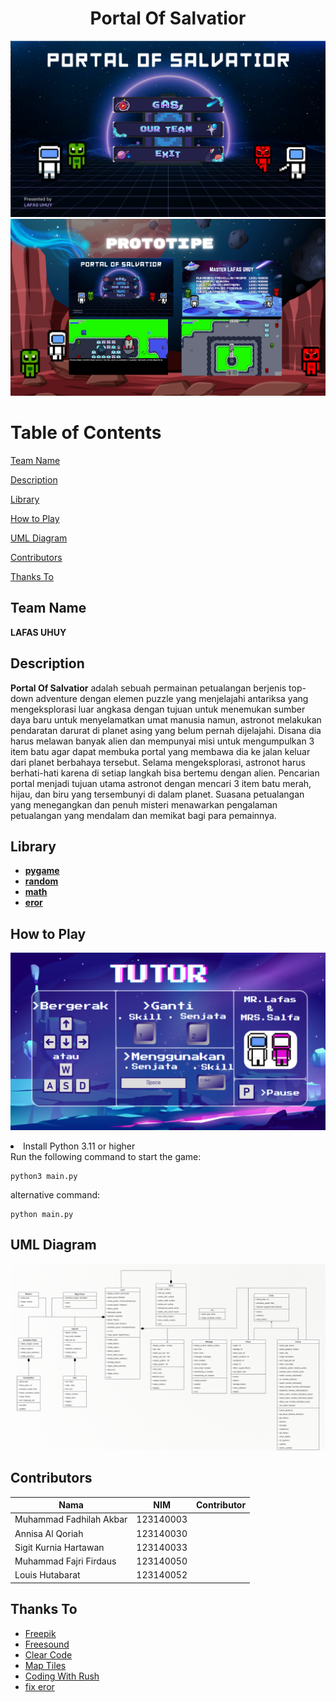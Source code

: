 <h1 align="center">Portal Of Salvatior</h1>

![Image_1](graphics/readme/PORTAL%20OF%20SALVATIOR.png)
![Image_1](graphics/readme/prototypeM3.png)

# Table of Contents
[Team Name](#team-name) 

[Description](#description)

[Library](#library)

[How to Play](#howtoplay)

[UML Diagram](#UMLDiagram)

[Contributors](#contributors)

[Thanks To](#thanks-to)

## Team Name
**LAFAS UHUY**


## Description
**Portal Of Salvatior** adalah sebuah permainan petualangan berjenis top-down
adventure dengan elemen puzzle yang menjelajahi antariksa yang mengeksplorasi
luar angkasa dengan tujuan untuk menemukan sumber daya baru untuk
menyelamatkan umat manusia namun, astronot melakukan pendaratan darurat di
planet asing yang belum pernah dijelajahi. Disana dia harus melawan banyak alien
dan mempunyai misi untuk mengumpulkan 3 item batu agar dapat membuka portal
yang membawa dia ke jalan keluar dari planet berbahaya tersebut. Selama
mengeksplorasi, astronot harus berhati-hati karena di setiap langkah bisa bertemu
dengan alien. Pencarian portal menjadi tujuan utama astronot dengan mencari 3 item
batu merah, hijau, dan biru yang tersembunyi di dalam planet. Suasana petualangan
yang menegangkan dan penuh misteri menawarkan pengalaman petualangan yang
mendalam dan memikat bagi para pemainnya.
## Library
- [**pygame**](https://www.python.org/)
- [**random**](https://docs.python.org/3/library/random.html)
- [**math**](https://docs.python.org/3/library/math.html)
- [**eror**](https://chatgpt.com/)

## How to Play
![Image_2](graphics/readme/guide.png)

<li> Install Python 3.11 or higher</li>
Run the following command to start the game:

```
python3 main.py
```
alternative command:

```
python main.py
```
## UML Diagram
![Image_3](graphics/readme/UML_Diagram.png)


## Contributors

| Nama | NIM | Contributor |
| ---- | --- | --- |
| Muhammad Fadhilah Akbar | 123140003 |  |
| Annisa Al Qoriah | 123140030 |  |
| Sigit Kurnia Hartawan | 123140033 |  |
| Muhammad Fajri Firdaus | 123140050 |  |
| Louis Hutabarat | 123140052 |  | 

## Thanks To
- [Freepik](freepik.com )
- [Freesound](freesound.org)
- [Clear Code](https://www.youtube.com/@ClearCode)
- [Map Tiles](www.youtube.com/@gamefromscratch)
- [Coding With Rush](https://www.youtube.com/@CodingWithRuss)
- [fix eror](https://chatgpt.com/)


